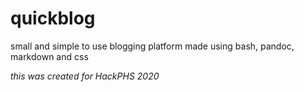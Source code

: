 # quickblog

small and simple to use blogging platform made using bash, pandoc, markdown and css

*this was created for HackPHS 2020*
